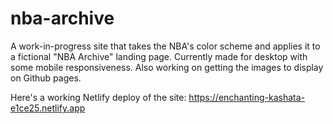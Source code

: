 # nba-archive

A work-in-progress site that takes the NBA's color scheme and applies it to a fictional "NBA Archive" landing page. Currently made for desktop with some mobile responsiveness. Also working on getting the images to display on Github pages.

Here's a working Netlify deploy of the site: https://enchanting-kashata-e1ce25.netlify.app
